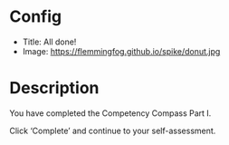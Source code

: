 # Config
 - Title: All done!
 - Image: https://flemmingfog.github.io/spike/donut.jpg
 

# Description
You have completed the Competency Compass Part I. 

Click ‘Complete’ and continue to your self-assessment.

